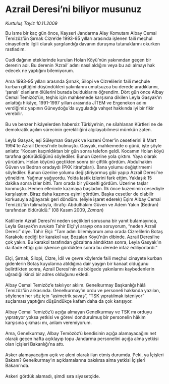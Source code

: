 # Azrail Deresi’ni biliyor musunuz

*Kurtuluş Tayiz 10.11.2009*

<div class="taraf_structure_2col_1zq">
<div class="margen_n">



 <p>Bu isme bir kaç gün önce, Kayseri Jandarma Alay Komutanı Albay Cemal Temizöz’ün Şırnak Cizre’de 1993-95 yılları arasında işlenen faili meçhul cinayetlerle ilgili olarak yargılandığı davanın duruşma tutanaklarını okurken rastladım. <br/><br/>Cudi dağının eteklerinde kurulan Holan Köyü’nün yakınından geçen bir derenin adı. Bu derenin ‘Azrail’ adını nasıl aldığını veya bu adı almayı hak edecek ne yaptığını bilemiyorum. <br/><br/>Ama 1993-95 yılları arasında Şırnak, Silopi ve Cizrelilerin faili meçhule kurban gittiğini düşündükleri yakınlarını umutsuzca bu derede aradıklarını, ‘şanslı’ olanların ölülerini burada bulduklarını öğrendim. Dört gün önce Albay Cemal Temizöz’ün, teşhis için mahkemede karşısına dikilen Leyla Gasyak’ın anlattığı hikâye, 1991-1997 yılları arasında JİTEM ve Ergenekon adını verdiğimiz yapının Güneydoğu’da uyguladığı vahşet hakkında iyi bir fikir verebilir. <br/><br/>Bu ve benzer hikâyelerden habersiz Türkiye’nin, ne silahlanan Kürtleri ne de demokratik açılım sürecinin gerekliliğini algılayabilmesi mümkün zaten. <br/><br/>Leyla Gasyak, eşi Süleyman Gasyak ve kuzeni Ömer’in cesetlerini 8 Mart 1994’te Azrail Deresi’nde bulmuştu. Gasyak, mahkemede o günü, işte şöyle anlattı: “Kocam kaçırıldıktan bir gün sonra telefon geldi. Kocamın Holan köyü tarafına götürüldüğünü söylediler. Bunun üzerine yola çıktım. Yaya olarak yürüdüm. Holan köyünü geçtikten sonra bir çiftlik gördüm. Abdulhakim Güven ve Bedran oradaydı (PKK itirafçıları). Bana yolumu değiştirmemi söylediler. Bunun üzerine yolumu değiştiriyormuş gibi yapıp Azrail Deresi’ne yöneldim. Yağmur yağıyordu. Yolda lastik izlerini fark ettim. Yaklaşık 15 dakika sonra izler bitti. Tam orada bir yükselti gördüm. Üzerine taşlar konmuştu. Hemen ellerimle kazmaya başladım. İlk önce kuzenimin cesediyle karşılaştım. Biraz daha kazınca eşimi gördüm. Başka cesetler de olabilir korkusuyla ağlayarak geri döndüm. (eliyle işaret ederek) Eşim Albay Cemal Temizöz’ün talimatıyla, itirafçı Abdulhakim Güven ve Adem Yakın (Bedran) tarafından öldürüldü.” (08 Kasım 2009, <i>Zaman</i>) <br/><br/>Katillerin Azrail Deresi’ni neden seçtikleri sorusuna bir yanıt bulamayınca, Leyla Gasyak’ın avukatı Tahir Elçi’yi arayıp ona soruyorum, “neden Azrail Deresi” diye. Tahir Elçi: “Tam adını bilemiyorum ama orada Cizrelilerin Botaş Karakolu dediği bir karakol var, Bozalan Köyü’nün dibinde. Azrail Deresi’ne çok yakın. Bu karakol tarafından gözaltına alındıktan sonra, Leyla Gasyak’ın da ifade ettiği gibi işkence gördükten sonra bu derede infaz ediliyorlardı.” <br/><br/>Elçi, Şırnak, Silopi, Cizre, İdil ve çevre köylerde faili meçhul cinayete kurban gidenlerin Botaş kuyularına atıldığına dair yaygın bir kanaat olduğunu belirttikten sonra, Azrail Deresi’nin de bölgede yakınlarını kaybedenlerin uğradığı ikinci bir adres olduğunu ekledi. <br/><br/>Albay Cemal Temizöz’e takılıyor aklım. Genelkurmay Başkanlığı hâlâ Temizöz’ün arkasında. Genelkurmay’ın ordu ve personeli hakkında yazılan, söylenen her söz için “asimetrik savaş”, “TSK yıpratılmak isteniyor” suçlaması yaptığını düşündükçe kafam daha da çok karışıyor. <br/><br/>Albay Cemal Temizöz’ü açığa almayan Genelkurmay ve TSK mı orduyu yıpratıyor yoksa yetkisi ve görevi dondurulmuş bir personelin hâkim karşısına çıkması mı, anlam veremiyorum. <br/><br/>Ama, Genelkurmay, Albay Temözöz’ü kendisinin açığa alamayacağını net olarak geçen hafta açıklayıp topu Jandarma personelini açığa alma yetkisi olan İçişleri Bakanlığı’na attı. <br/><br/>Asker alamayacağını açık ve aleni olarak ilan etmiş durumda. Peki, ya İçişleri Bakanı? Genelkurmay’ın açıklamalarına bakılırsa alma yetkisi İçişleri Bakanı’nda. <br/><br/>Askeri gördük alamadı, şimdi sıra siyasetçide.</p>
<br/>
<br/>
<br/>



<br/>


<div id="taraf_not">
</div>

</div>


</div>
